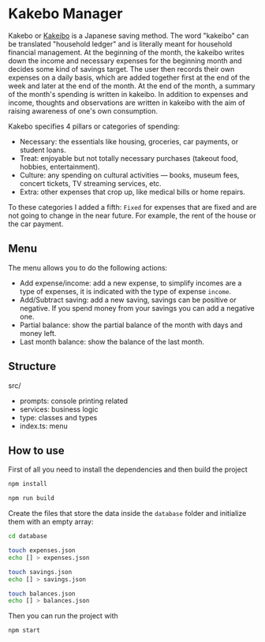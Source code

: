 # Kakebo Manager

Kakebo or [Kakeibo](https://en.wikipedia.org/wiki/Kakeibo) is a Japanese saving method. The word "kakeibo" can be translated "household ledger" and is literally meant for household financial management. At the beginning of the month, the kakeibo writes down the income and necessary expenses for the beginning month and decides some kind of savings target. The user then records their own expenses on a daily basis, which are added together first at the end of the week and later at the end of the month. At the end of the month, a summary of the month's spending is written in kakeibo. In addition to expenses and income, thoughts and observations are written in kakeibo with the aim of raising awareness of one's own consumption.

Kakebo specifies 4 pillars or categories of spending:

-   Necessary: the essentials like housing, groceries, car payments, or student loans.
-   Treat: enjoyable but not totally necessary purchases (takeout food, hobbies, entertainment).
-   Culture: any spending on cultural activities — books, museum fees, concert tickets, TV streaming services, etc.
-   Extra: other expenses that crop up, like medical bills or home repairs.

To these categories I added a fifth: `Fixed` for expenses that are fixed and are not going to change in the near future. For example, the rent of the house or the car payment.

## Menu

The menu allows you to do the following actions:

-   Add expense/income: add a new expense, to simplify incomes are a type of expenses, it is indicated with the type of expense `income`.
-   Add/Subtract saving: add a new saving, savings can be positive or negative. If you spend money from your savings you can add a negative one.
-   Partial balance: show the partial balance of the month with days and money left.
-   Last month balance: show the balance of the last month.

## Structure

src/

-   prompts: console printing related
-   services: business logic
-   type: classes and types
-   index.ts: menu

## How to use

First of all you need to install the dependencies and then build the project

```bash
npm install

npm run build
```

Create the files that store the data inside the `database` folder and initialize them with an empty array:

```bash
cd database

touch expenses.json
echo [] > expenses.json

touch savings.json
echo [] > savings.json

touch balances.json
echo [] > balances.json
```

Then you can run the project with

```bash
npm start
```
